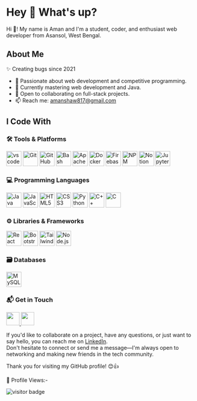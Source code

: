 <h1 align="left">Hey 👋 What's up?</h1>

<p align="left">
  Hi 👋! My name is Aman and I'm a student, coder, and enthusiast web developer from Asansol, West Bengal.
</p>

<h2 align="left">About Me</h2>
<p align="left">✨ Creating bugs since 2021</p>
<ul>
  <li>👀 Passionate about web development and competitive programming.</li>
  <li>🌱 Currently mastering web development and Java.</li>
  <li>💞️ Open to collaborating on full-stack projects.</li>
  <li>📫 Reach me: <a href="mailto:amanshaw817@gmail.com">amanshaw817@gmail.com</a></li>
</ul>

<h2 align="left">I Code With</h2>

<!-- Tools -->
<h3>🛠 Tools & Platforms</h3>
<p align="left">
 <img src="https://cdn.jsdelivr.net/gh/devicons/devicon/icons/vscode/vscode-original.svg" height="40" alt="vscode logo"  />
  <img src="https://cdn.jsdelivr.net/gh/devicons/devicon/icons/git/git-original.svg" height="40" alt="Git" />
  <img src="https://cdn.jsdelivr.net/gh/devicons/devicon/icons/github/github-original.svg" height="40" alt="GitHub" />
  <img src="https://cdn.jsdelivr.net/gh/devicons/devicon/icons/bash/bash-original.svg" height="40" alt="Bash" />
  <img src="https://cdn.jsdelivr.net/gh/devicons/devicon/icons/apache/apache-original.svg" height="40" alt="Apache" />
  <img src="https://cdn.jsdelivr.net/gh/devicons/devicon/icons/docker/docker-original.svg" height="40" alt="Docker" />
  <img src="https://cdn.jsdelivr.net/gh/devicons/devicon/icons/firebase/firebase-plain.svg" height="40" alt="Firebase" />
  <img src="https://cdn.jsdelivr.net/gh/devicons/devicon/icons/npm/npm-original-wordmark.svg" height="40" alt="NPM" />
  <img src="https://cdn.jsdelivr.net/gh/devicons/devicon/icons/notion/notion-original.svg" height="40" alt="Notion" />
  <img src="https://cdn.jsdelivr.net/gh/devicons/devicon/icons/jupyter/jupyter-original.svg" height="40" alt="Jupyter" />
</p>

<!-- Languages -->
<h3>💻 Programming Languages</h3>
<p align="left">
  <img src="https://cdn.jsdelivr.net/gh/devicons/devicon/icons/java/java-original.svg" height="40" alt="Java" />
  <img src="https://cdn.jsdelivr.net/gh/devicons/devicon/icons/javascript/javascript-original.svg" height="40" alt="JavaScript" />
  <img src="https://cdn.jsdelivr.net/gh/devicons/devicon/icons/html5/html5-original.svg" height="40" alt="HTML5" />
  <img src="https://cdn.jsdelivr.net/gh/devicons/devicon/icons/css3/css3-original.svg" height="40" alt="CSS3" />
  <img src="https://cdn.jsdelivr.net/gh/devicons/devicon/icons/python/python-original.svg" height="40" alt="Python" />
  <img src="https://cdn.jsdelivr.net/gh/devicons/devicon/icons/cplusplus/cplusplus-original.svg" height="40" alt="C++" />
  <img src="https://cdn.jsdelivr.net/gh/devicons/devicon/icons/c/c-original.svg" height="40" alt="C" />
</p>

<!-- Libraries & Frameworks -->
<h3>⚙️ Libraries & Frameworks</h3>
<p align="left">
  <img src="https://cdn.jsdelivr.net/gh/devicons/devicon/icons/react/react-original.svg" height="40" alt="React" />
  <img src="https://cdn.jsdelivr.net/gh/devicons/devicon/icons/bootstrap/bootstrap-original.svg" height="40" alt="Bootstrap" />
  <img src="https://cdn.jsdelivr.net/gh/devicons/devicon/icons/tailwindcss/tailwindcss-original-wordmark.svg" height="40" alt="Tailwind CSS" />
  <img src="https://cdn.jsdelivr.net/gh/devicons/devicon/icons/nodejs/nodejs-original.svg" height="40" alt="Node.js" />
</p>

<!-- Databases -->
<h3>🗃 Databases</h3>
<p align="left">
  <img src="https://cdn.jsdelivr.net/gh/devicons/devicon/icons/mysql/mysql-original.svg" height="40" alt="MySQL" />
</p>

<!-- Contact -->
<h3>📬 Get in Touch</h3>
<p>
  <a href="https://www.linkedin.com/in/amanshaw445/">
    <img src="https://img.shields.io/static/v1?message=LinkedIn&logo=linkedin&label=&color=0077B5&logoColor=white&labelColor=&style=for-the-badge" height="35" />
  </a>
  <a href="mailto:amanshaw817@gmail.com">
    <img src="https://img.shields.io/static/v1?message=Gmail&logo=gmail&label=&color=D14836&logoColor=white&labelColor=&style=for-the-badge" height="35" />
  </a>
</p>

<p>If you'd like to collaborate on a project, have any questions, or just want to say hello, you can reach me on
  <a href="https://www.linkedin.com/in/amanshaw445/">LinkedIn</a>.
  <br>Don't hesitate to connect or send me a message—I'm always open to networking and making new friends in the tech community.
</p>

<p>Thank you for visiting my GitHub profile! 😊👍</p>

<p>👀 Profile Views:-</p>
  <img src="https://visitor-badge.laobi.icu/badge?page_id=aman-username" alt="visitor badge"/>
